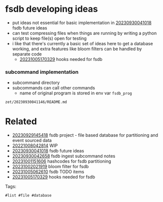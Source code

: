 # fsdb developing ideas

- put ideas not essential for basic implementation in [20230930041018](/zet/20230930041018/README.md) fsdb future ideas
- can test compressing files when things are running by writing a python script to keep file(s) open for testing
- i like that there's currently a basic set of ideas here to get a database working, and extra features like bloom filters can be handled by separate code
  - [20231005170329](/zet/20231005170329/README.md) hooks needed for fsdb

### subcommand implementation
- subcommand directory
- subcommands can call other commands
  - name of original program is stored in env var `fsdb_prog`

` zet/20230930041146/README.md `

# Related

- [20230929145418](/zet/20230929145418/README.md) fsdb project - file based database for partitioning and event sourced data
- [20221008042814](/zet/20221008042814/README.md) WIP
- [20230930041018](/zet/20230930041018/README.md) fsdb future ideas
- [20230930042658](/zet/20230930042658/README.md) fsdb ingest subcommand notes
- [20231001151606](/zet/20231001151606/README.md) hashcodes for fsdb partitioning
- [20231002021919](/zet/20231002021919/README.md) bloom filter for fsdb
- [20231005062610](/zet/20231005062610/README.md) fsdb TODO items
- [20231005170329](/zet/20231005170329/README.md) hooks needed for fsdb

Tags:

    #list #file #database
